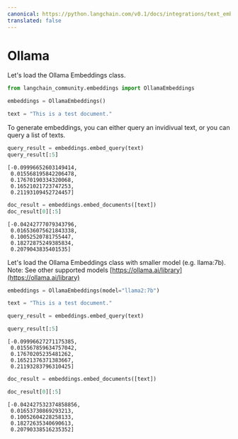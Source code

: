 ```yaml
---
canonical: https://python.langchain.com/v0.1/docs/integrations/text_embedding/ollama
translated: false
---
```


# Ollama

Let's load the Ollama Embeddings class.

```python
from langchain_community.embeddings import OllamaEmbeddings
```

```python
embeddings = OllamaEmbeddings()
```

```python
text = "This is a test document."
```

To generate embeddings, you can either query an invidivual text, or you can query a list of texts.

```python
query_result = embeddings.embed_query(text)
query_result[:5]
```

```output
[-0.09996652603149414,
 0.015568195842206478,
 0.17670190334320068,
 0.16521021723747253,
 0.21193109452724457]
```

```python
doc_result = embeddings.embed_documents([text])
doc_result[0][:5]
```

```output
[-0.04242777079343796,
 0.016536075621843338,
 0.10052520781755447,
 0.18272875249385834,
 0.2079043835401535]
```

Let's load the Ollama Embeddings class with smaller model (e.g. llama:7b). Note: See other supported models [https://ollama.ai/library](https://ollama.ai/library)

```python
embeddings = OllamaEmbeddings(model="llama2:7b")
```

```python
text = "This is a test document."
```

```python
query_result = embeddings.embed_query(text)
```

```python
query_result[:5]
```

```output
[-0.09996627271175385,
 0.015567859634757042,
 0.17670205235481262,
 0.16521376371383667,
 0.21193283796310425]
```

```python
doc_result = embeddings.embed_documents([text])
```

```python
doc_result[0][:5]
```

```output
[-0.042427532374858856,
 0.01653730869293213,
 0.10052604228258133,
 0.18272635340690613,
 0.20790338516235352]
```